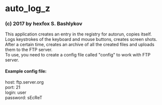 # auto_log_z
### (c) 2017 by hexfox S. Bashlykov

This application creates an entry in the registry for autorun, copies itself.</br>
Logs keystrokes of the keyboard and mouse buttons, creates screen shots.</br>
After a certain time, creates an archive of all the created files and uploads them to the FTP server.</br>
To use, you need to create a config file called "config" to work with FTP server.</br>

#### Example config file:

host: ftp.server.org</br>
port: 21</br>
login: user</br>
password: sEcReT</br>